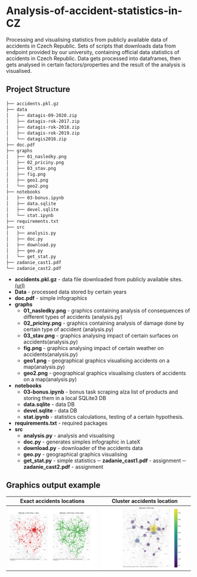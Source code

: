 # Analysis-of-accident-statistics-in-CZ
Processing and visualising statistics from publicly available data of accidents in Czech Republic. 
Sets of scripts that downloads data from endpoint provided by our university, containing official data statistics of accidents in Czech Republic. 
Data gets processed into dataframes, then gets analysed in certain factors/properties and the result of the analysis is visualised.

## Project Structure
```
├── accidents.pkl.gz
├── data
│   ├── datagis-09-2020.zip
│   ├── datagis-rok-2017.zip
│   ├── datagis-rok-2018.zip
│   ├── datagis-rok-2019.zip
│   └── datagis2016.zip
├── doc.pdf
├── graphs
│   ├── 01_nasledky.png
│   ├── 02_priciny.png
│   ├── 03_stav.png
│   ├── fig.png
│   ├── geo1.png
│   └── geo2.png
├── notebooks
│   ├── 03-bonus.ipynb
│   ├── data.sqlite
│   ├── devel.sqlite
│   └── stat.ipynb
├── requirements.txt
├── src
│   ├── analysis.py
│   ├── doc.py
│   ├── download.py
│   ├── geo.py
│   └── get_stat.py
├── zadanie_cast1.pdf
└── zadanie_cast2.pdf
```

- **accidents.pkl.gz** - data file downloaded from publicly available sites. [(url)](https://www.policie.cz/clanek/statistika-nehodovosti-900835.aspx?q=Y2hudW09NQ%3d%3d)
- **Data** - processed data stored by certain years
- **doc.pdf** - simple infographics
- **graphs**
    - **01_nasledky.png** - graphics containing analysis of consequences of different types of accidents (analysis.py)
    - **02_priciny.png**  - graphics containing analysis of damage done by certain type of accident (analysis.py)
    - **03_stav.png** - graphics analysing impact of certain surfaces on accidents(analysis.py)
    - **fig.png** - graphics analysing impact of certain weather on accidents(analysis.py)
    - **geo1.png** - geographical graphics visualising accidents on a map(analysis.py)
    - **geo2.png** - geographical graphics visualising clusters of accidents on a map(analysis.py)
- **notebooks**
    - **03-bonus.ipynb** - bonus task scraping alza list of products and storing them in a local SQLite3 DB
    - **data.sqlite** - data DB
    - **devel.sqlite** - data DB
    - **stat.ipynb** - statistics calculations, testing of a certain hypothesis.
- **requirements.txt** - required packages
- **src**
    - **analysis.py** - analysis and visualising
    - **doc.py** - generates simples infographic in LateX
    - **download.py** - downloader of the accidents data
    - **geo.py** - geographical graphics visualising
    - **get_stat.py** - simple statistics
─ **zadanie_cast1.pdf** - assignment
─ **zadanie_cast2.pdf** - assignment

## Graphics output example
Exact accidents locations  |  Cluster accidents location
:-------------------------:|:-------------------------:
![geo1.png](https://github.com/Mylanos/Accident-analysis-in-Czechia/blob/8259e738b9d958a6dd038c67dc4f236478b4cc25/graphs/geo1.png) | ![geo2.png](https://github.com/Mylanos/Accident-analysis-in-Czechia/blob/8259e738b9d958a6dd038c67dc4f236478b4cc25/graphs/geo2.png)

